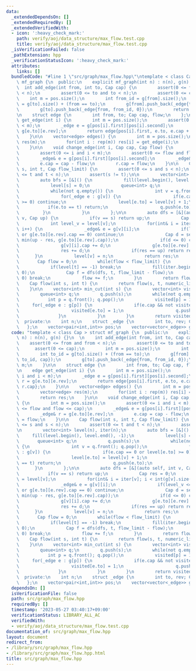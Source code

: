 ```yaml
---
data:
  _extendedDependsOn: []
  _extendedRequiredBy: []
  _extendedVerifiedWith:
  - icon: ':heavy_check_mark:'
    path: verify/aoj/data_structure/max_flow.test.cpp
    title: verify/aoj/data_structure/max_flow.test.cpp
  _isVerificationFailed: false
  _pathExtension: hpp
  _verificationStatusIcon: ':heavy_check_mark:'
  attributes:
    links: []
  bundledCode: "#line 1 \"src/graph/max_flow.hpp\"\ntemplate < class Cap > struct\
    \ mf_graph {\n  public:\n    explicit mf_graph(int n) : n(n), g(n) {}\n  \n  \
    \  int add_edge(int from, int to, Cap cap) {\n        assert(0 <= from and from\
    \ < n);\n        assert(0 <= to and to < n);\n        assert(0 <= cap);\n    \
    \    int m = pos.size();\n        int from_id = g[from].size();\n        int to_id\
    \ = g[to].size() + (from == to);\n        g[from].push_back(_edge{to, to_id, cap});\n\
    \        g[to].push_back(_edge{from, from_id, 0});\n        return m;\n    }\n\
    \n    struct edge {\n        int from, to; Cap cap, flow;\n    };\n\n    edge\
    \ get_edge(int i) {\n        int m = pos.size();\n        assert(0 <= i and i\
    \ < m);\n        _edge e = g[pos[i].first][pos[i].second];\n        _edge r =\
    \ g[e.to][e.rev];\n        return edge{pos[i].first, e.to, e.cap + r.cap, r.cap};\n\
    \    }\n\n    vector<edge> edges() {\n        int m = pos.size();\n        vector<edge>\
    \ res(m);\n        for(int i : rep(m)) res[i] = get_edge(i);\n        return res;\n\
    \    }\n\n    void change_edge(int i, Cap cap, Cap flow) {\n        int m = pos.size();\n\
    \        assert(0 <= i and i < m);\n        assert(0 <= flow and flow <= cap);\n\
    \        _edge& e = g[pos[i].first][pos[i].second];\n        _edge& r = g[e.to][e.rev];\n\
    \        e.cap = cap - flow;\n        r.cap = flow;\n    }\n\n    Cap flow(int\
    \ s, int t, Cap flow_limit) {\n        assert(0 <= s and s < n);\n        assert(0\
    \ <= t and t < n);\n        assert(s != t);\n\n        vector<int> level(n), iter(n);\n\
    \        auto bfs = [&]() {\n            fill(level.begin(), level.end(), -1);\n\
    \            level[s] = 0;\n            queue<int> q;\n            q.push(s);\n\
    \            while(not q.empty()) {\n                int v = q.front(); q.pop();\n\
    \                for(_edge e : g[v]) {\n                    if(e.cap == 0 or level[e.to]\
    \ >= 0) continue;\n                    level[e.to] = level[v] + 1;\n         \
    \           if(e.to == t) return;\n                    q.push(e.to);\n       \
    \         }\n            }\n        };\n\n        auto dfs = [&](auto self, int\
    \ v, Cap up) {\n            if(v == s) return up;\n            Cap res = 0;\n\
    \            int level_v = level[v];\n            for(int& i = iter[v]; i < int(g[v].size());\
    \ i++) {\n                _edge& e = g[v][i];\n                if(level_v <= level[e.to]\
    \ or g[e.to][e.rev].cap == 0) continue;\n                Cap d = self(self, e.to,\
    \ min(up - res, g[e.to][e.rev].cap));\n                if(d <= 0) continue;\n\
    \                g[v][i].cap += d;\n                g[e.to][e.rev].cap -= d;\n\
    \                res += d;\n                if(res == up) return res;\n      \
    \      }\n            level[v] = n;\n            return res;\n        };\n\n \
    \       Cap flow = 0;\n        while(flow < flow_limit) {\n            bfs();\n\
    \            if(level[t] == -1) break;\n            fill(iter.begin(), iter.end(),\
    \ 0);\n            Cap f = dfs(dfs, t, flow_limit - flow);\n            if(f ==\
    \ 0) break;\n            flow += f;\n        }\n        return flow;\n    }\n\n\
    \    Cap flow(int s, int t) {\n        return flow(s, t, numeric_limits<Cap>::max());\n\
    \    }\n\n    vector<int> min_cut(int s) {\n        vector<int> visited(n, 0);\n\
    \        queue<int> q;\n        q.push(s);\n        while(not q.empty()) {\n \
    \           int p = q.front(); q.pop();\n            visited[p] = 1;\n       \
    \     for(_edge e : g[p]) {\n                if(e.cap && not visited[e.to]) {\n\
    \                    visited[e.to] = 1;\n                    q.push(e.to);\n \
    \               }\n            }\n        }\n        return visited;\n    }\n\n\
    \  private:\n    int n;\n    struct _edge {\n        int to, rev; Cap cap;\n \
    \   };\n    vector<pair<int,int>> pos;\n    vector<vector<_edge>> g;\n};\n"
  code: "template < class Cap > struct mf_graph {\n  public:\n    explicit mf_graph(int\
    \ n) : n(n), g(n) {}\n  \n    int add_edge(int from, int to, Cap cap) {\n    \
    \    assert(0 <= from and from < n);\n        assert(0 <= to and to < n);\n  \
    \      assert(0 <= cap);\n        int m = pos.size();\n        int from_id = g[from].size();\n\
    \        int to_id = g[to].size() + (from == to);\n        g[from].push_back(_edge{to,\
    \ to_id, cap});\n        g[to].push_back(_edge{from, from_id, 0});\n        return\
    \ m;\n    }\n\n    struct edge {\n        int from, to; Cap cap, flow;\n    };\n\
    \n    edge get_edge(int i) {\n        int m = pos.size();\n        assert(0 <=\
    \ i and i < m);\n        _edge e = g[pos[i].first][pos[i].second];\n        _edge\
    \ r = g[e.to][e.rev];\n        return edge{pos[i].first, e.to, e.cap + r.cap,\
    \ r.cap};\n    }\n\n    vector<edge> edges() {\n        int m = pos.size();\n\
    \        vector<edge> res(m);\n        for(int i : rep(m)) res[i] = get_edge(i);\n\
    \        return res;\n    }\n\n    void change_edge(int i, Cap cap, Cap flow)\
    \ {\n        int m = pos.size();\n        assert(0 <= i and i < m);\n        assert(0\
    \ <= flow and flow <= cap);\n        _edge& e = g[pos[i].first][pos[i].second];\n\
    \        _edge& r = g[e.to][e.rev];\n        e.cap = cap - flow;\n        r.cap\
    \ = flow;\n    }\n\n    Cap flow(int s, int t, Cap flow_limit) {\n        assert(0\
    \ <= s and s < n);\n        assert(0 <= t and t < n);\n        assert(s != t);\n\
    \n        vector<int> level(n), iter(n);\n        auto bfs = [&]() {\n       \
    \     fill(level.begin(), level.end(), -1);\n            level[s] = 0;\n     \
    \       queue<int> q;\n            q.push(s);\n            while(not q.empty())\
    \ {\n                int v = q.front(); q.pop();\n                for(_edge e\
    \ : g[v]) {\n                    if(e.cap == 0 or level[e.to] >= 0) continue;\n\
    \                    level[e.to] = level[v] + 1;\n                    if(e.to\
    \ == t) return;\n                    q.push(e.to);\n                }\n      \
    \      }\n        };\n\n        auto dfs = [&](auto self, int v, Cap up) {\n \
    \           if(v == s) return up;\n            Cap res = 0;\n            int level_v\
    \ = level[v];\n            for(int& i = iter[v]; i < int(g[v].size()); i++) {\n\
    \                _edge& e = g[v][i];\n                if(level_v <= level[e.to]\
    \ or g[e.to][e.rev].cap == 0) continue;\n                Cap d = self(self, e.to,\
    \ min(up - res, g[e.to][e.rev].cap));\n                if(d <= 0) continue;\n\
    \                g[v][i].cap += d;\n                g[e.to][e.rev].cap -= d;\n\
    \                res += d;\n                if(res == up) return res;\n      \
    \      }\n            level[v] = n;\n            return res;\n        };\n\n \
    \       Cap flow = 0;\n        while(flow < flow_limit) {\n            bfs();\n\
    \            if(level[t] == -1) break;\n            fill(iter.begin(), iter.end(),\
    \ 0);\n            Cap f = dfs(dfs, t, flow_limit - flow);\n            if(f ==\
    \ 0) break;\n            flow += f;\n        }\n        return flow;\n    }\n\n\
    \    Cap flow(int s, int t) {\n        return flow(s, t, numeric_limits<Cap>::max());\n\
    \    }\n\n    vector<int> min_cut(int s) {\n        vector<int> visited(n, 0);\n\
    \        queue<int> q;\n        q.push(s);\n        while(not q.empty()) {\n \
    \           int p = q.front(); q.pop();\n            visited[p] = 1;\n       \
    \     for(_edge e : g[p]) {\n                if(e.cap && not visited[e.to]) {\n\
    \                    visited[e.to] = 1;\n                    q.push(e.to);\n \
    \               }\n            }\n        }\n        return visited;\n    }\n\n\
    \  private:\n    int n;\n    struct _edge {\n        int to, rev; Cap cap;\n \
    \   };\n    vector<pair<int,int>> pos;\n    vector<vector<_edge>> g;\n};\n"
  dependsOn: []
  isVerificationFile: false
  path: src/graph/max_flow.hpp
  requiredBy: []
  timestamp: '2023-05-27 03:40:17+09:00'
  verificationStatus: LIBRARY_ALL_AC
  verifiedWith:
  - verify/aoj/data_structure/max_flow.test.cpp
documentation_of: src/graph/max_flow.hpp
layout: document
redirect_from:
- /library/src/graph/max_flow.hpp
- /library/src/graph/max_flow.hpp.html
title: src/graph/max_flow.hpp
---
```

